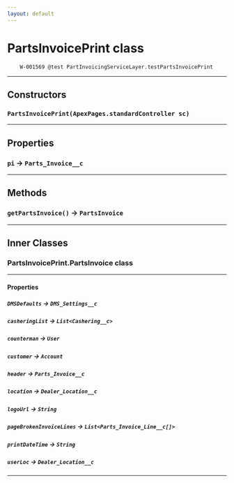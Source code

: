 ```yaml
---
layout: default
---
```

# PartsInvoicePrint class

 		W-001569 @test PartInvoicingServiceLayer.testPartsInvoicePrint

---
## Constructors
### `PartsInvoicePrint(ApexPages.standardController sc)`
---
## Properties

### `pi` → `Parts_Invoice__c`

---
## Methods
### `getPartsInvoice()` → `PartsInvoice`
---
## Inner Classes

### PartsInvoicePrint.PartsInvoice class
---
#### Properties

##### `DMSDefaults` → `DMS_Settings__c`

##### `casheringList` → `List<Cashering__c>`

##### `counterman` → `User`

##### `customer` → `Account`

##### `header` → `Parts_Invoice__c`

##### `location` → `Dealer_Location__c`

##### `logoUrl` → `String`

##### `pageBrokenInvoiceLines` → `List<Parts_Invoice_Line__c[]>`

##### `printDateTime` → `String`

##### `userLoc` → `Dealer_Location__c`

---
